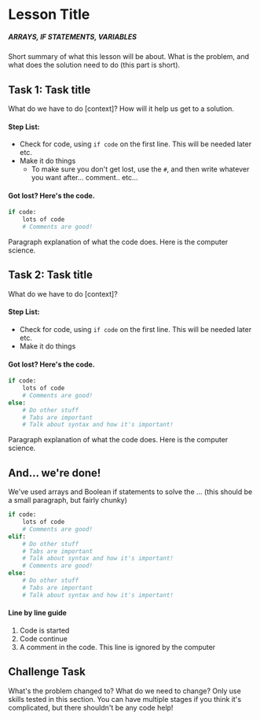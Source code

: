 # Lesson Title
##### ARRAYS, IF STATEMENTS, VARIABLES

Short summary of what this lesson will be about. What is the problem, and what does the solution need to do (this part is short).

## Task 1: Task title
<!-- Break into paragraphs -->
What do we have to do [context]? How will it help us get to a solution. 

<!-- Steps and reasons for doing it -->
#### Step List:
* Check for code, using `if code` on the first line. This will be needed later etc.
* Make it do things 
	* To make sure you don't get lost, use the `#`, and then write whatever you want after... comment.. etc...


#### Got lost? Here's the code.
```python
if code:
	lots of code
	# Comments are good!
```
<!-- Comment -->
Paragraph explanation of what the code does. Here is the computer science. 

## Task 2: Task title
<!-- Break into paragraphs -->
What do we have to do [context]?

#### Step List:
* Check for code, using `if code` on the first line. This will be needed later etc.
* Make it do things 


#### Got lost? Here's the code.
```python
if code:
	lots of code
	# Comments are good!
else: 
	# Do other stuff
	# Tabs are important
	# Talk about syntax and how it's important!
```
<!-- Explain the computer science -->
Paragraph explanation of what the code does. Here is the computer science. 


## And... we're done!
<!-- Summary of what we've achieved -->
We've used arrays and Boolean if statements to solve the ... (this should be a small paragraph, but fairly chunky)

```python
if code:
	lots of code
	# Comments are good!
elif: 
	# Do other stuff
	# Tabs are important
	# Talk about syntax and how it's important!
	# Comments are good!
else: 
	# Do other stuff
	# Tabs are important
	# Talk about syntax and how it's important!
```
<!-- Run through of the code line by line (only done for the last part of code -->
#### Line by line guide
1. Code is started
2. Code continue 
3. A comment in the code. This line is ignored by the computer


## Challenge Task
What's the problem changed to? What do we need to change? Only use skills tested in this section. You can have multiple stages if you think it's complicated, but there shouldn't be any code help!